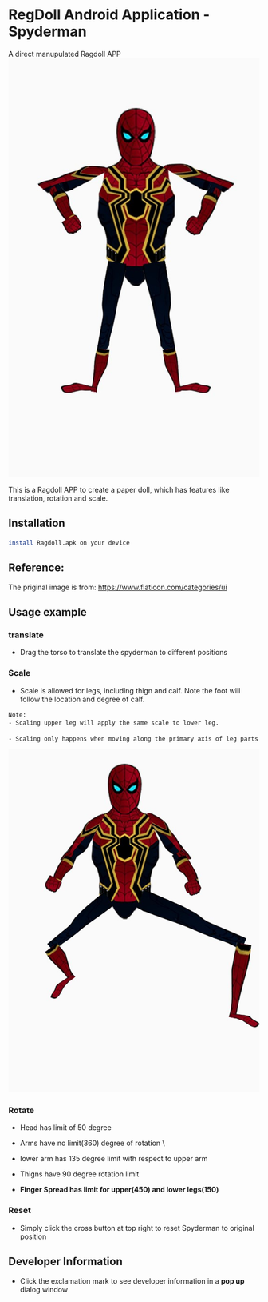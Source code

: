 # RegDoll Android Application - Spyderman
A direct manupulated Ragdoll APP 
![alt text](Screenshot/readme_cover.jpg "screenshot")

This is a Ragdoll APP to create a paper doll, which has features like translation, rotation and scale.

## Installation

```sh
install Ragdoll.apk on your device
```

## Reference: 
The priginal image is from: https://www.flaticon.com/categories/ui

## Usage example

### translate
- Drag the torso to translate the spyderman to different positions


### Scale 
- Scale is allowed for legs, including thign and calf. Note the foot will follow the location and degree of calf. 

```
Note: 
- Scaling upper leg will apply the same scale to lower leg.

- Scaling only happens when moving along the primary axis of leg parts
```

![alt text](Screenshot/scaleleg.jpg "screenshot")

### Rotate 
- Head has limit of 50 degree 

- Arms have no limit(360) degree of rotation \

- lower arm has 135 degree limit with respect to upper arm 

- Thigns have 90 degree rotation limit 



- **Finger Spread has limit for upper(450) and lower legs(150)**
### Reset 

- Simply click the cross button at top right to reset Spyderman to original position

## Developer Information

- Click the exclamation mark to see developer information in a **pop up** dialog window 

